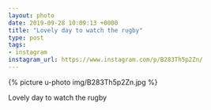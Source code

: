 ```yaml
---
layout: photo
date: 2019-09-28 10:09:13 +0000
title: "Lovely day to watch the rugby"
type: post
tags:
- instagram
instagram_url: https://www.instagram.com/p/B283Th5p2Zn/
---
```


{% picture u-photo img/B283Th5p2Zn.jpg %}

Lovely day to watch the rugby
